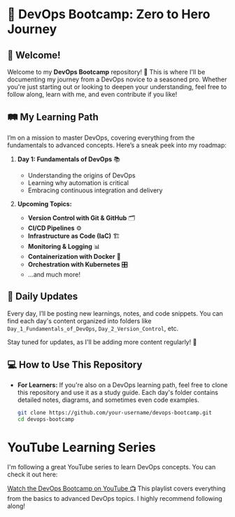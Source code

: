 # 🚀 DevOps Bootcamp: Zero to Hero Journey

## 👋 Welcome!

Welcome to my **DevOps Bootcamp** repository! 🎉 This is where I'll be documenting my journey from a DevOps novice to a seasoned pro. Whether you're just starting out or looking to deepen your understanding, feel free to follow along, learn with me, and even contribute if you like!

## 🛤️ My Learning Path

I’m on a mission to master DevOps, covering everything from the fundamentals to advanced concepts. Here’s a sneak peek into my roadmap:

1. **Day 1: Fundamentals of DevOps** 📚
   - Understanding the origins of DevOps
   - Learning why automation is critical
   - Embracing continuous integration and delivery

2. **Upcoming Topics:**
   - **Version Control with Git & GitHub** 🗂️
   - **CI/CD Pipelines** ⚙️
   - **Infrastructure as Code (IaC)** 🏗️
   - **Monitoring & Logging** 📊
   - **Containerization with Docker** 🐳
   - **Orchestration with Kubernetes** 🎛️
   - ...and much more!

## 📅 Daily Updates

Every day, I’ll be posting new learnings, notes, and code snippets. You can find each day's content organized into folders like `Day_1_Fundamentals_of_DevOps`, `Day_2_Version_Control`, etc.

Stay tuned for updates, as I'll be adding more content regularly! 🔄

## 💻 How to Use This Repository

- **For Learners:** If you're also on a DevOps learning path, feel free to clone this repository and use it as a study guide. Each day's folder contains detailed notes, diagrams, and sometimes even code examples.
  
  ```bash
  git clone https://github.com/your-username/devops-bootcamp.git
  cd devops-bootcamp
# YouTube Learning Series
I'm following a great YouTube series to learn DevOps concepts. You can check it out here:

[Watch the DevOps Bootcamp on YouTube 📺](https://www.youtube.com/watch?v=Ou9j73aWgyE&list=PLdpzxOOAlwvIKMhk8WhzN1pYoJ1YU8Csa&index=1
)
This playlist covers everything from the basics to advanced DevOps topics. I highly recommend following along!
